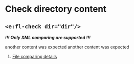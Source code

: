 # Check directory content
## `<e:fl-check dir="dir"/>`

***!!! Only XML comparing are supported !!!***

<div>
    <e:summary/>
    <e:given>
        <e:fl-set dir="dir">
            <e:file name="not_empty_file" from="/data/actual.xml"/>
            <e:file name="empty_file"/>
        </e:fl-set>
    </e:given>
    <e:example name="Happy-path">
        <e:then print="true">
            <e:fl-check dir="dir">
                <e:file name="empty_file"/>
                <e:file name="not_empty_file" from="/data/actual.xml"/>
            </e:fl-check>
        </e:then>
    </e:example>
     <e:example name="Happy-path with parametrized file name">
        <e:then print="true">
            <e:fl-check dir="dir">
                <e:file name="{{emptyFileNameFromTemplate}}"/>
                <e:file name="not_empty_file" from="/data/actual.xml"/>
            </e:fl-check>
        </e:then>
    </e:example>
    <e:example name="Surplus file" status="ExpectedToFail">
        <e:then print="true">
            <e:fl-check dir="dir">
                <e:file name="not_empty_file"/>
            </e:fl-check>
        </e:then>
    </e:example>
    <e:example name="Missing file" status="ExpectedToFail">
        <e:then print="true">
            <e:fl-check dir="dir">
                <e:file name="empty_file"/>
                <e:file name="missing_file"/>
                <e:file name="not_empty_file"/>
            </e:fl-check>
        </e:then>
    </e:example>
    <e:example name="Wrong file content" status="ExpectedToFail">
        <e:then print="true">
            <e:fl-check dir="dir">
                <e:file name="empty_file"/>
                <e:file name="not_empty_file">another content was expected</e:file>
            </e:fl-check>
        </e:then>
    </e:example>
    <e:example name="All previous checks together" status="ExpectedToFail">
        <e:then print="true">
            <e:fl-check dir="dir">
                <e:file name="missing_file"/>
                <e:file name="not_empty_file">another content was expected</e:file>
            </e:fl-check>
        </e:then>
    </e:example>
    <e:example name="Details">
        <ol>
            <li><a c:run="concordion" href="details/Details.html">File comparing details</a></li>
        </ol>
    </e:example>
</div>